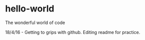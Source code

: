 # hello-world
The wonderful world of code

18/4/16 - Getting to grips with github. Editing readme for practice.
